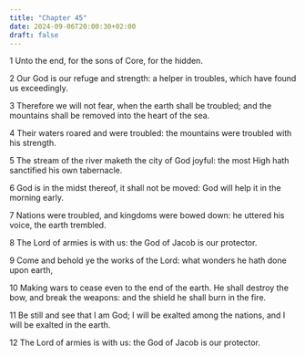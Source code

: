 ```yaml
---
title: "Chapter 45"
date: 2024-09-06T20:00:30+02:00
draft: false
---
```



1 Unto the end, for the sons of Core, for the hidden.

2 Our God is our refuge and strength: a helper in troubles, which have found us exceedingly.

3 Therefore we will not fear, when the earth shall be troubled; and the mountains shall be removed into the heart of the sea.

4 Their waters roared and were troubled: the mountains were troubled with his strength.

5 The stream of the river maketh the city of God joyful: the most High hath sanctified his own tabernacle.

6 God is in the midst thereof, it shall not be moved: God will help it in the morning early.

7 Nations were troubled, and kingdoms were bowed down: he uttered his voice, the earth trembled.

8 The Lord of armies is with us: the God of Jacob is our protector.

9 Come and behold ye the works of the Lord: what wonders he hath done upon earth,

10 Making wars to cease even to the end of the earth. He shall destroy the bow, and break the weapons: and the shield he shall burn in the fire.

11 Be still and see that I am God; I will be exalted among the nations, and I will be exalted in the earth.

12 The Lord of armies is with us: the God of Jacob is our protector.

